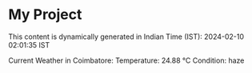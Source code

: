 # My Project

This content is dynamically generated in Indian Time (IST): 2024-02-10 02:01:35 IST


Current Weather in Coimbatore:
Temperature: 24.88 °C
Condition: haze
